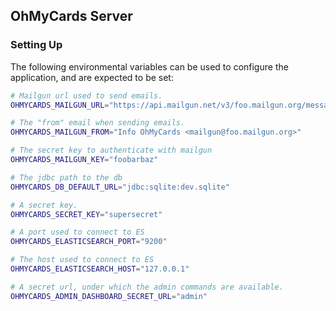 ## OhMyCards Server

### Setting Up

The following environmental variables can be used to configure the
application, and are expected to be set:

```bash
# Mailgun url used to send emails.
OHMYCARDS_MAILGUN_URL="https://api.mailgun.net/v3/foo.mailgun.org/messages"

# The "from" email when sending emails.
OHMYCARDS_MAILGUN_FROM="Info OhMyCards <mailgun@foo.mailgun.org>"

# The secret key to authenticate with mailgun
OHMYCARDS_MAILGUN_KEY="foobarbaz"

# The jdbc path to the db
OHMYCARDS_DB_DEFAULT_URL="jdbc:sqlite:dev.sqlite"

# A secret key.
OHMYCARDS_SECRET_KEY="supersecret"

# A port used to connect to ES
OHMYCARDS_ELASTICSEARCH_PORT="9200"

# The host used to connect to ES
OHMYCARDS_ELASTICSEARCH_HOST="127.0.0.1"

# A secret url, under which the admin commands are available.
OHMYCARDS_ADMIN_DASHBOARD_SECRET_URL="admin"
```


